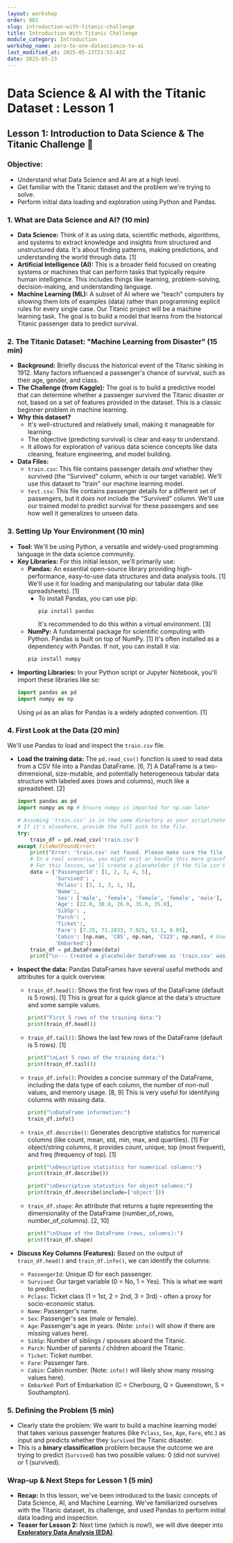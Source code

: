 ```yaml
---
layout: workshop
order: 001
slug: introduction-with-titanic-challenge
title: Introduction With Titanic Challenge 
module_category: Introduction
workshop_name: zero-to-one-datascience-to-ai
last_modified_at: 2025-05-23T21:55:43Z
date: 2025-05-23
---
```

# Data Science & AI with the Titanic Dataset : Lesson 1

## Lesson 1: Introduction to Data Science & The Titanic Challenge 🚢

### **Objective:**
*   Understand what Data Science and AI are at a high level.
*   Get familiar with the Titanic dataset and the problem we're trying to solve.
*   Perform initial data loading and exploration using Python and Pandas.


### **1. What are Data Science and AI? (10 min)**
*   **Data Science:** Think of it as using data, scientific methods, algorithms, and systems to extract knowledge and insights from structured and unstructured data. It's about finding patterns, making predictions, and understanding the world through data. [1]
*   **Artificial Intelligence (AI):** This is a broader field focused on creating systems or machines that can perform tasks that typically require human intelligence. This includes things like learning, problem-solving, decision-making, and understanding language.
*   **Machine Learning (ML):** A subset of AI where we "teach" computers by showing them lots of examples (data) rather than programming explicit rules for every single case. Our Titanic project will be a machine learning task. The goal is to build a model that learns from the historical Titanic passenger data to predict survival.

### **2. The Titanic Dataset: "Machine Learning from Disaster" (15 min)**

*   **Background:** Briefly discuss the historical event of the Titanic sinking in 1912. Many factors influenced a passenger's chance of survival, such as their age, gender, and class.
*   **The Challenge (from Kaggle):** The goal is to build a predictive model that can determine whether a passenger survived the Titanic disaster or not, based on a set of features provided in the dataset. This is a classic beginner problem in machine learning.
*   **Why this dataset?**
    *   It's well-structured and relatively small, making it manageable for learning.
    *   The objective (predicting survival) is clear and easy to understand.
    *   It allows for exploration of various data science concepts like data cleaning, feature engineering, and model building.
*   **Data Files:**
    *   `train.csv`: This file contains passenger details *and* whether they survived (the "Survived" column, which is our target variable). We'll use this dataset to "train" our machine learning model.
    *   `test.csv`: This file contains passenger details for a different set of passengers, but it *does not* include the "Survived" column. We'll use our trained model to predict survival for these passengers and see how well it generalizes to unseen data.

### **3. Setting Up Your Environment (10 min)**

*   **Tool:** We'll be using Python, a versatile and widely-used programming language in the data science community.
*   **Key Libraries:** For this initial lesson, we'll primarily use:
    *   **Pandas:** An essential open-source library providing high-performance, easy-to-use data structures and data analysis tools. [1] We'll use it for loading and manipulating our tabular data (like spreadsheets). [1]
        *   To install Pandas, you can use pip:
            ```bash
            pip install pandas
            ```
            It's recommended to do this within a virtual environment. [3]
    *   **NumPy:** A fundamental package for scientific computing with Python. Pandas is built on top of NumPy. [1] It's often installed as a dependency with Pandas. If not, you can install it via:
        ```bash
        pip install numpy
        ```
*   **Importing Libraries:** In your Python script or Jupyter Notebook, you'll import these libraries like so:
    ```python
    import pandas as pd
    import numpy as np
    ```
    Using `pd` as an alias for Pandas is a widely adopted convention. [1]

### **4. First Look at the Data (20 min)**

We'll use Pandas to load and inspect the `train.csv` file.

*   **Load the training data:**
    The `pd.read_csv()` function is used to read data from a CSV file into a Pandas DataFrame. [6, 7] A DataFrame is a two-dimensional, size-mutable, and potentially heterogeneous tabular data structure with labeled axes (rows and columns), much like a spreadsheet. [2]
    ```python
    import pandas as pd
    import numpy as np # Ensure numpy is imported for np.nan later

    # Assuming 'train.csv' is in the same directory as your script/notebook
    # If it's elsewhere, provide the full path to the file.
    try:
        train_df = pd.read_csv('train.csv')
    except FileNotFoundError:
        print("Error: 'train.csv' not found. Please make sure the file is in the correct directory.")
        # In a real scenario, you might exit or handle this more gracefully.
        # For this lesson, we'll create a placeholder if the file isn't found to allow continuation.
        data = {'PassengerId': [1, 2, 3, 4, 5],
                'Survived': ,
                'Pclass': [3, 1, 3, 1, 3],
                'Name':,
                'Sex': ['male', 'female', 'female', 'female', 'male'],
                'Age': [22.0, 38.0, 26.0, 35.0, 35.0],
                'SibSp': ,
                'Parch': ,
                'Ticket':,
                'Fare': [7.25, 71.2833, 7.925, 53.1, 8.05],
                'Cabin': [np.nan, 'C85', np.nan, 'C123', np.nan], # Use np.nan for missing Cabin values
                'Embarked':}
        train_df = pd.DataFrame(data)
        print("\n--- Created a placeholder DataFrame as 'train.csv' was not found. ---")
    ```

*   **Inspect the data:** Pandas DataFrames have several useful methods and attributes for a quick overview.
    *   `train_df.head()`: Shows the first few rows of the DataFrame (default is 5 rows). [1] This is great for a quick glance at the data's structure and some sample values.
        ```python
        print("First 5 rows of the training data:")
        print(train_df.head())
        ```
    *   `train_df.tail()`: Shows the last few rows of the DataFrame (default is 5 rows). [1]
        ```python
        print("\nLast 5 rows of the training data:")
        print(train_df.tail())
        ```
    *   `train_df.info()`: Provides a concise summary of the DataFrame, including the data type of each column, the number of non-null values, and memory usage. [8, 9] This is very useful for identifying columns with missing data.
        ```python
        print("\nDataFrame information:")
        train_df.info()
        ```
    *   `train_df.describe()`: Generates descriptive statistics for numerical columns (like count, mean, std, min, max, and quartiles). [1] For object/string columns, it provides count, unique, top (most frequent), and freq (frequency of top). [1]
        ```python
        print("\nDescriptive statistics for numerical columns:")
        print(train_df.describe())

        print("\nDescriptive statistics for object columns:")
        print(train_df.describe(include=['object']))
        ```
    *   `train_df.shape`: An attribute that returns a tuple representing the dimensionality of the DataFrame (number_of_rows, number_of_columns). [2, 10]
        ```python
        print("\nShape of the DataFrame (rows, columns):")
        print(train_df.shape)
        ```

*   **Discuss Key Columns (Features):**
    Based on the output of `train_df.head()` and `train_df.info()`, we can identify the columns:
    *   `PassengerId`: Unique ID for each passenger.
    *   `Survived`: Our target variable (0 = No, 1 = Yes). This is what we want to predict.
    *   `Pclass`: Ticket class (1 = 1st, 2 = 2nd, 3 = 3rd) - often a proxy for socio-economic status.
    *   `Name`: Passenger's name.
    *   `Sex`: Passenger's sex (male or female).
    *   `Age`: Passenger's age in years. (Note: `info()` will show if there are missing values here).
    *   `SibSp`: Number of siblings / spouses aboard the Titanic.
    *   `Parch`: Number of parents / children aboard the Titanic.
    *   `Ticket`: Ticket number.
    *   `Fare`: Passenger fare.
    *   `Cabin`: Cabin number. (Note: `info()` will likely show many missing values here).
    *   `Embarked`: Port of Embarkation (C = Cherbourg, Q = Queenstown, S = Southampton).

### **5. Defining the Problem (5 min)**

*   Clearly state the problem: We want to build a machine learning model that takes various passenger features (like `Pclass`, `Sex`, `Age`, `Fare`, etc.) as input and predicts whether they `Survived` the Titanic disaster.
*   This is a **binary classification** problem because the outcome we are trying to predict (`Survived`) has two possible values: 0 (did not survive) or 1 (survived).


### **Wrap-up & Next Steps for Lesson 1 (5 min)**
*   **Recap:** In this lesson, we've been introduced to the basic concepts of Data Science, AI, and Machine Learning. We've familiarized ourselves with the Titanic dataset, its challenge, and used Pandas to perform initial data loading and inspection.
*   **Teaser for Lesson 2:** Next time (which is now!), we will dive deeper into [**Exploratory Data Analysis (EDA)**](/0-to-1-datascience2ai-2).


